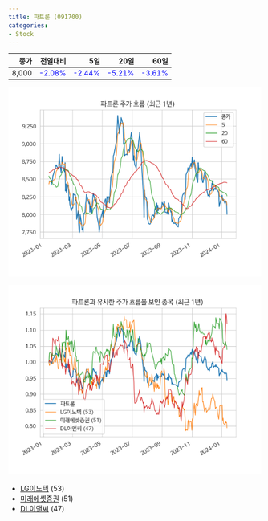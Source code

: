 ```yaml
---
title: 파트론 (091700)
categories:
- Stock
---
```


|종가|전일대비|5일|20일|60일|
|---:|-------:|--:|---:|---:|
|8,000|<span style="color: blue">-2.08%</span>|<span style="color: blue">-2.44%</span>|<span style="color: blue">-5.21%</span>|<span style="color: blue">-3.61%</span>|


<!-- more -->

![091700](/assets/images/stock/091700.png)

![091700](/assets/images/stock/091700_sim.png)

- [LG이노텍](/stock/011070/) (53)
- [미래에셋증권](/stock/006800/) (51)
- [DL이앤씨](/stock/375500/) (47)